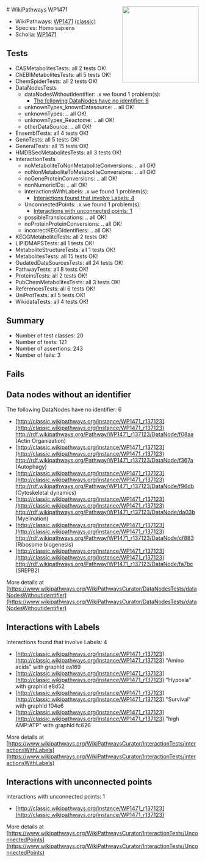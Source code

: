 <img style="float: right; width: 200px" src="https://upload.wikimedia.org/wikipedia/commons/thumb/8/83/Wplogo_with_text_500.png/640px-Wplogo_with_text_500.png" />
# WikiPathways WP1471

* WikiPathways: [WP1471](https://wikipathways.org/pathways/WP1471) ([classic](https://classic.wikipathways.org/instance/WP1471))
* Species: Homo sapiens
* Scholia: [WP1471](https://scholia.toolforge.org/wikipathways/WP1471)
## Tests
* CASMetabolitesTests: all 2 tests OK!
* ChEBIMetabolitesTests: all 5 tests OK!
* ChemSpiderTests: all 2 tests OK!
* DataNodesTests
    * dataNodesWithoutIdentifier: .x we found 1 problem(s):
        * [The following DataNodes have no identifier: 6](#d2d32fa5)
    * unknownTypes_knownDatasource: .. all OK!
    * unknownTypes: .. all OK!
    * unknownTypes_Reactome: .. all OK!
    * otherDataSource: .. all OK!
* EnsemblTests: all 4 tests OK!
* GeneTests: all 5 tests OK!
* GeneralTests: all 15 tests OK!
* HMDBSecMetabolitesTests: all 3 tests OK!
* InteractionTests
    * noMetaboliteToNonMetaboliteConversions: .. all OK!
    * noNonMetaboliteToMetaboliteConversions: .. all OK!
    * noGeneProteinConversions: .. all OK!
    * nonNumericIDs: .. all OK!
    * interactionsWithLabels: .x we found 1 problem(s):
        * [Interactions found that involve Labels: 4](#630d267b)
    * UnconnectedPoints: .x we found 1 problem(s):
        * [Interactions with unconnected points: 1](#35a61ad9)
    * possibleTranslocations: .. all OK!
    * noProteinProteinConversions: .. all OK!
    * incorrectKEGGIdentifiers: .. all OK!
* KEGGMetaboliteTests: all 2 tests OK!
* LIPIDMAPSTests: all 1 tests OK!
* MetaboliteStructureTests: all 1 tests OK!
* MetabolitesTests: all 15 tests OK!
* OudatedDataSourcesTests: all 24 tests OK!
* PathwayTests: all 8 tests OK!
* ProteinsTests: all 2 tests OK!
* PubChemMetabolitesTests: all 3 tests OK!
* ReferencesTests: all 6 tests OK!
* UniProtTests: all 5 tests OK!
* WikidataTests: all 4 tests OK!


## Summary

* Number of test classes: 20
* Number of tests: 121
* Number of assertions: 243
* Number of fails: 3

## Fails

<a name="d2d32fa5" />

## Data nodes without an identifier

The following DataNodes have no identifier: 6

* [http://classic.wikipathways.org/instance/WP1471_r137123](http://classic.wikipathways.org/instance/WP1471_r137123) http://rdf.wikipathways.org/Pathway/WP1471_r137123/DataNode/f08aa (Actin Organization)
* [http://classic.wikipathways.org/instance/WP1471_r137123](http://classic.wikipathways.org/instance/WP1471_r137123) http://rdf.wikipathways.org/Pathway/WP1471_r137123/DataNode/f367a (Autophagy)
* [http://classic.wikipathways.org/instance/WP1471_r137123](http://classic.wikipathways.org/instance/WP1471_r137123) http://rdf.wikipathways.org/Pathway/WP1471_r137123/DataNode/f96db (Cytoskeletal dynamics)
* [http://classic.wikipathways.org/instance/WP1471_r137123](http://classic.wikipathways.org/instance/WP1471_r137123) http://rdf.wikipathways.org/Pathway/WP1471_r137123/DataNode/da03b (Myelination)
* [http://classic.wikipathways.org/instance/WP1471_r137123](http://classic.wikipathways.org/instance/WP1471_r137123) http://rdf.wikipathways.org/Pathway/WP1471_r137123/DataNode/cf883 (Ribosome biogenesis)
* [http://classic.wikipathways.org/instance/WP1471_r137123](http://classic.wikipathways.org/instance/WP1471_r137123) http://rdf.wikipathways.org/Pathway/WP1471_r137123/DataNode/fa7bc (SREPB2)


More details at [https://www.wikipathways.org/WikiPathwaysCurator/DataNodesTests/dataNodesWithoutIdentifier](https://www.wikipathways.org/WikiPathwaysCurator/DataNodesTests/dataNodesWithoutIdentifier)

<a name="630d267b" />

## Interactions with Labels

Interactions found that involve Labels: 4

* [http://classic.wikipathways.org/instance/WP1471_r137123](http://classic.wikipathways.org/instance/WP1471_r137123) "Amino acids" with graphId ea169
* [http://classic.wikipathways.org/instance/WP1471_r137123](http://classic.wikipathways.org/instance/WP1471_r137123) "Hypoxia" with graphId e8d52
* [http://classic.wikipathways.org/instance/WP1471_r137123](http://classic.wikipathways.org/instance/WP1471_r137123) "Survival" with graphId f04e6
* [http://classic.wikipathways.org/instance/WP1471_r137123](http://classic.wikipathways.org/instance/WP1471_r137123) "high AMP:ATP" with graphId fc626


More details at [https://www.wikipathways.org/WikiPathwaysCurator/InteractionTests/interactionsWithLabels](https://www.wikipathways.org/WikiPathwaysCurator/InteractionTests/interactionsWithLabels)

<a name="35a61ad9" />

## Interactions with unconnected points

Interactions with unconnected points: 1

* [http://classic.wikipathways.org/instance/WP1471_r137123](http://classic.wikipathways.org/instance/WP1471_r137123)


More details at [https://www.wikipathways.org/WikiPathwaysCurator/InteractionTests/UnconnectedPoints](https://www.wikipathways.org/WikiPathwaysCurator/InteractionTests/UnconnectedPoints)

